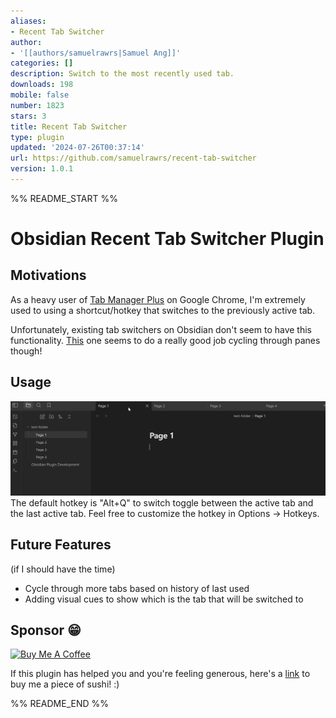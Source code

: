 ```yaml
---
aliases:
- Recent Tab Switcher
author:
- '[[authors/samuelrawrs|Samuel Ang]]'
categories: []
description: Switch to the most recently used tab.
downloads: 198
mobile: false
number: 1823
stars: 3
title: Recent Tab Switcher
type: plugin
updated: '2024-07-26T00:37:14'
url: https://github.com/samuelrawrs/recent-tab-switcher
version: 1.0.1
---
```


%% README_START %%

# Obsidian Recent Tab Switcher Plugin

## Motivations
As a heavy user of [Tab Manager Plus](https://chromewebstore.google.com/detail/tab-manager-plus-for-chro/cnkdjjdmfiffagllbiiilooaoofcoeff) on Google Chrome, I'm extremely used to using a shortcut/hotkey that switches to the previously active tab.

Unfortunately, existing tab switchers on Obsidian don't seem to have this functionality. [This](https://github.com/Vinzent03/tab-switcher) one seems to do a really good job cycling through panes though!

## Usage
![Demo](https://raw.githubusercontent.com/samuelrawrs/recent-tab-switcher/HEAD/media/recent-tab-switcher-plugin.gif)
The default hotkey is "Alt+Q" to switch toggle between the active tab and the last active tab.
Feel free to customize the hotkey in Options -> Hotkeys.


## Future Features
(if I should have the time)
- Cycle through more tabs based on history of last used
- Adding visual cues to show which is the tab that will be switched to

## Sponsor 😁
<a href="https://www.buymeacoffee.com/samuelrawrs" target="_blank"><img src="https://cdn.buymeacoffee.com/buttons/default-orange.png" alt="Buy Me A Coffee" height="41" width="174"></a>

If this plugin has helped you and you're feeling generous, here's a [link](https://buymeacoffee.com/samuelrawrs) to buy me a piece of sushi! :) 







%% README_END %%